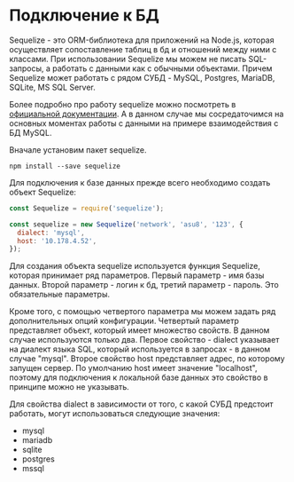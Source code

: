 # Подключение к БД

Sequelize - это ORM-библиотека для приложений на Node.js, которая осуществляет сопоставление таблиц в бд и отношений между ними с классами. При использовании Sequelize мы можем не писать SQL-запросы, а работать с данными как с обычными объектами. Причем Sequelize может работать с рядом СУБД - MySQL, Postgres, MariaDB, SQLite, MS SQL Server.

Более подробно про работу sequelize можно посмотреть в [официальной документации](http://docs.sequelizejs.com/). А в данном случае мы сосредаточимся на основных моментах работы с данными на примере взаимодействия с БД MySQL.

Вначале установим пакет sequelize.

```shell
npm install --save sequelize
```

Для подключения к базе данных прежде всего необходимо создать объект Sequelize:

```js
const Sequelize = require('sequelize');

const sequelize = new Sequelize('network', 'asu8', '123', {
  dialect: 'mysql',
  host: '10.178.4.52',
});
```

Для создания объекта sequelize используется функция Sequelize, которая принимает ряд параметров. Первый параметр - имя базы данных. Второй параметр - логин к бд, третий параметр - пароль. Это обязательные параметры.

Кроме того, с помощью четвертого параметра мы можем задать ряд дополнительных опций конфигурации. Четвертый параметр представляет объект, который имеет множество свойств. В данном случае используются только два. Первое свойство - dialect указывает на диалект языка SQL, который используется в запросах - в данном случае "mysql". Второе свойство host представляет адрес, по которому запущен сервер. По умолчанию host имеет значение "localhost", поэтому для подключения к локальной базе данных это свойство в принципе можно не указывать.

Для свойства dialect в зависимости от того, с какой СУБД предстоит работать, могут использоваться следующие значения:

- mysql
- mariadb
- sqlite
- postgres
- mssql

<br/>
<br/>
